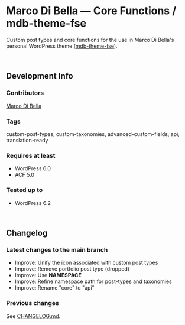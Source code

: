 # Marco Di Bella &mdash; Core Functions / mdb-theme-fse
Custom post types and core functions for the use in Marco Di Bella's personal WordPress theme ([mdb-theme-fse](https://github.com/mdibella-dev/mdb-theme-fse)).

<br>

## Development Info

### Contributors
[Marco Di Bella ](https://github.com/mdibella-dev)

### Tags
custom-post-types, custom-taxonomies, advanced-custom-fields, api, translation-ready

### Requires at least

* WordPress 6.0
* ACF 5.0

### Tested up to

* WordPress 6.2

<br>

## Changelog

### Latest changes to the main branch

* Improve: Unify the icon associated with custom post types
* Improve: Remove portfolio post type (dropped)
* Improve: Use __NAMESPACE__
* Improve: Refine namespace path for post-types and taxonomies
* Improve: Rename "core" to "api"

### Previous changes

See [CHANGELOG.md](https://github.com/mdibella-dev/mdb-theme-core/blob/main/CHANGELOG.md).
